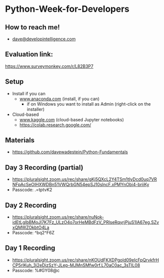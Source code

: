 # Python-Week-for-Developers

## How to reach me!
* dave@developintelligence.com

## Evaluation link:
https://www.surveymonkey.com/r/L82B3P7

## Setup
* Install if you can
  * www.anaconda.com (install, if you can)
     * if on Windows you want to install as Admin (right-click on the installer)
* Cloud-based
  * www.kaggle.com (cloud-based Jupyter notebooks)
  * https://colab.research.google.com/

## Materials
* https://github.com/davewadestein/Python-Fundamentals

## Day 3 Recording (partial)
* https://pluralsight.zoom.us/rec/share/gKj5QXcL2Y4TSm1tIyDcd0uq7VRNFpAcSeOIHXWDBn51VWQrbGN54epSJ10slncF.xPMYnObi4-briiKy 
* Passcode: .=tptvK2
  
## Day 2 Recording
* https://pluralsight.zoom.us/rec/share/nuNok-idEtLgIbBMoJl7K7Fz_ULzO4o7orHeMBdFzV_PRlseRqyrjPjuS1lA67eg.SZvxQMWZOkbtO4La
* Passcode: ^bq2^F6Z

## Day 1 Recording
* https://pluralsight.zoom.us/rec/share/nKOUdFKXDPgold09eIcFpQrvkfrHCP5rIKuh_3i2eDizSzY-JLep-MJMnSMfw0rf.L70aC0ac_3sTIL08 
* Passcode: %#GY08@c
